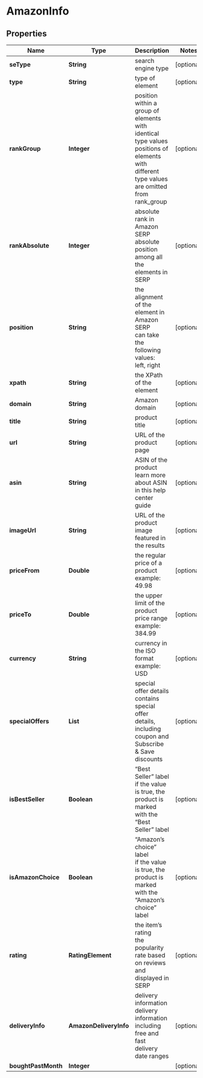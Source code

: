 # AmazonInfo


## Properties

| Name | Type | Description | Notes |
|------------ | ------------- | ------------- | -------------|
**seType** | **String** | search engine type |[optional]|
**type** | **String** | type of element |[optional]|
**rankGroup** | **Integer** | position within a group of elements with identical type values<br>positions of elements with different type values are omitted from rank_group |[optional]|
**rankAbsolute** | **Integer** | absolute rank in Amazon SERP<br>absolute position among all the elements in SERP |[optional]|
**position** | **String** | the alignment of the element in Amazon SERP<br>can take the following values:<br>left, right |[optional]|
**xpath** | **String** | the XPath of the element |[optional]|
**domain** | **String** | Amazon domain |[optional]|
**title** | **String** | product title |[optional]|
**url** | **String** | URL of the product page |[optional]|
**asin** | **String** | ASIN of the product<br>learn more about ASIN in this help center guide |[optional]|
**imageUrl** | **String** | URL of the product image featured in the results |[optional]|
**priceFrom** | **Double** | the regular price of a product<br>example:<br>49.98 |[optional]|
**priceTo** | **Double** | the upper limit of the product price range<br>example:<br>384.99 |[optional]|
**currency** | **String** | currency in the ISO format<br>example:<br>USD |[optional]|
**specialOffers** | **List<String>** | special offer details<br>contains special offer details, including coupon and Subscribe & Save discounts |[optional]|
**isBestSeller** | **Boolean** | “Best Seller” label<br>if the value is true, the product is marked with the “Best Seller” label |[optional]|
**isAmazonChoice** | **Boolean** | “Amazon’s choice” label<br>if the value is true, the product is marked with the “Amazon’s choice” label |[optional]|
**rating** | **RatingElement** | the item’s rating <br>the popularity rate based on reviews and displayed in SERP |[optional]|
**deliveryInfo** | **AmazonDeliveryInfo** | delivery information<br>delivery information including free and fast delivery date ranges |[optional]|
**boughtPastMonth** | **Integer** |  |[optional]|